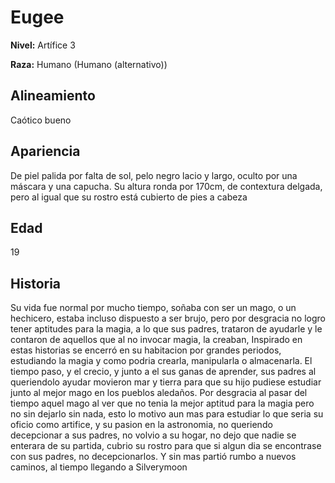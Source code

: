 # Eugee

**Nivel:** Artífice 3

**Raza:** Humano (Humano (alternativo))

## Alineamiento
Caótico bueno

## Apariencia
De piel palida por falta de sol, pelo negro lacio y largo, oculto por una máscara y una capucha. Su altura ronda por 170cm, de contextura delgada, pero al igual que su rostro está cubierto de pies a cabeza

## Edad
19

## Historia
Su vida fue normal por mucho tiempo, soñaba con ser un mago, o un hechicero, estaba incluso dispuesto a ser brujo, pero por desgracia no logro tener aptitudes para la magia, a lo que sus padres, trataron de ayudarle y le contaron de aquellos que al no invocar magia, la creaban, 
Inspirado en estas historias se encerró en su habitacion por grandes periodos, estudiando la magia y como podria crearla, manipularla o almacenarla.
El tiempo paso, y el crecio, y junto a el sus ganas de aprender, sus padres al queriendolo ayudar movieron mar y tierra para que su hijo pudiese estudiar junto al mejor mago en los pueblos aledaños.
Por desgracia al pasar del tiempo aquel mago al ver que no tenia la mejor aptitud para la magia pero no sin dejarlo sin nada, esto lo motivo aun mas para estudiar lo que seria su oficio como artifice, y su pasion en la astronomia, no queriendo decepcionar a sus padres, no volvio a su hogar, no dejo que nadie se enterara de su partida, cubrio su rostro para que si algun dia se encontrase con sus padres, no decepcionarlos.
Y sin mas partió rumbo a nuevos caminos, al tiempo llegando a Silverymoon

